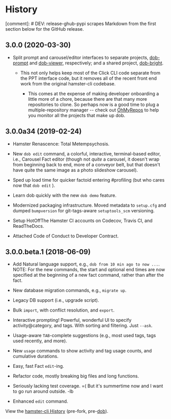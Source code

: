# History

[comment]: # DEV: release-ghub-pypi scrapes Markdown from the first section below for the GitHub release.

[dob]: https://github.com/hotoffthehamster/dob
    "`dob`"

[dob-bright]: https://github.com/hotoffthehamster/dob-bright
    "`dob-bright`"

[dob-prompt]: https://github.com/hotoffthehamster/dob-prompt
    "`dob-prompt`"

[dob-viewer]: https://github.com/hotoffthehamster/dob-viewer
    "`dob-viewer`"

[hamster-cli]: https://github.com/projecthamster/hamster-cli
    "`hamster-cli`"

[hamster-cli History]: https://github.com/projecthamster/hamster-cli/blob/develop/HISTORY.rst
    "hamster-cli History"

[OhMyRepos]: https://github.com/landonb/ohmyrepos
    "OhMyRepos"

## 3.0.0 (2020-03-30)

* Split prompt and carousel/editor interfaces to separate projects,
  [dob-prompt][] and [dob-viewer][], respectively; and a shared
  project, [dob-bright][].

  - This not only helps keep most of the Click CLI code separate from
    the PPT interface code, but it removes all of the recent front end
    work from the original hamster-cli codebase.

    - This comes at the expense of making developer onboarding a little
      more of a chore, because there are that many more repositories to
      clone. So perhaps now is a good time to plug a multiple-repository
      manager -- check out [OhMyRepos][] to help you monitor all the
      projects that make up dob.

## 3.0.0a34 (2019-02-24)

* Hamster Renascence: Total Metempsychosis.

* New `dob edit` command, a colorful, interactive, terminal-based editor,
  i.e., Carousel Fact editor (though not *quite* a carousel, it doesn't wrap
  from beginning back to end, more of a conveyor belt, but that doesn't have
  quite the same image as a photo slideshow carousel).

* Sped up load time for quicker factoid entering #profiling
  (but who cares now that `dob edit` ).

* Learn dob quickly with the new `dob demo` feature.

* Modernized packaging infrastructure. Moved metadata to `setup.cfg` and
  dumped `bumpversion` for git-tags-aware `setuptools_scm` versioning.

* Setup HotOffThe Hamster CI accounts on Codecov, Travis CI, and ReadTheDocs.

* Attached Code of Conduct to Developer Contract.

## 3.0.0.beta.1 (2018-06-09)

* Add Natural language support, e.g., `dob from 10 min ago to now ...`.
  NOTE: For the new commands, the start and optional end times are now
  specified at the beginning of a new fact command, rather than after the
  fact.

* New database migration commands, e.g., `migrate up`.

* Legacy DB support (i.e., upgrade script).

* Bulk `import`, with conflict resolution, and `export`.

* Interactive prompting! Powerful, wonderful UI to specify
  activity@category, and tags. With sorting and filtering.
  Just `--ask`.

* Usage-aware `TAB`-complete suggestions (e.g., most used
  tags, tags used recently, and more).

* New `usage` commands to show activity and tag usage counts,
  and cumulative durations.

* Easy, fast Fact `edit`-ing.

* Refactor code, mostly breaking big files and long functions.

* Seriously lacking test coverage. =( But it's summertime now
  and I want to go run around outside. -lb

* Enhanced `edit` command.

View the [hamster-cli History][] (pre-fork, pre-[dob][]).

